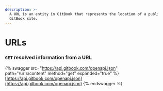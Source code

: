 ```yaml
---
description: >-
  A URL is an entity in GitBook that represents the location of a published
  GitBook site.
---
```


# URLs

### `GET` resolved information from a URL

{% swagger src="https://api.gitbook.com/openapi.json" path="/urls/content" method="get" expanded="true" %}
[https://api.gitbook.com/openapi.json](https://api.gitbook.com/openapi.json)
{% endswagger %}
